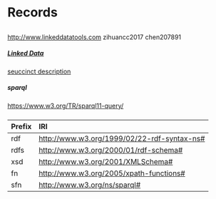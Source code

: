 # Records

##
http://www.linkeddatatools.com zihuancc2017 chen207891

##### [Linked Data](https://www.w3.org/standards/semanticweb/data)
[seuccinct description](https://www.w3.org/DesignIssues/LinkedData.html)

##### sparql
https://www.w3.org/TR/sparql11-query/

#####

|Prefix | IRI   |
|:------|:------|
|rdf   | http://www.w3.org/1999/02/22-rdf-syntax-ns#  |
|rdfs  | http://www.w3.org/2000/01/rdf-schema# |
|xsd   | http://www.w3.org/2001/XMLSchema# |
|fn    | http://www.w3.org/2005/xpath-functions# |
|sfn   | http://www.w3.org/ns/sparql# |

